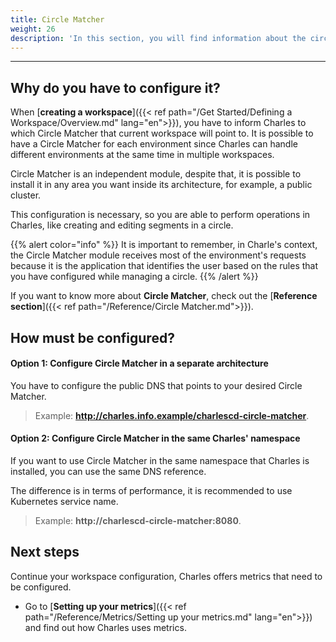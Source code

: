 ```yaml
---
title: Circle Matcher
weight: 26
description: 'In this section, you will find information about the circle matcher.'
---
```


---

## **Why do you have to configure it?**

When [**creating a workspace**]({{< ref path="/Get Started/Defining a Workspace/Overview.md" lang="en">}}), you have to inform Charles to which Circle Matcher that current workspace will point to. It is possible to have a Circle Matcher for each environment since Charles can handle different environments at the same time in multiple workspaces.

Circle Matcher is an independent module, despite that, it is possible to install it in any area you want inside its architecture, for example, a public cluster.

This configuration is necessary, so you are able to perform operations in Charles, like creating and editing segments in a circle.

{{% alert color="info" %}}
It is important to remember, in Charle's context, the Circle Matcher module receives most of the environment's requests because it is the application that identifies the user based on the rules that you have configured while managing a circle.
{{% /alert %}}

If you want to know more about **Circle Matcher**, check out the [**Reference section**]({{< ref path="/Reference/Circle Matcher.md">}}). 

## **How must be configured?**

#### **Option 1: Configure Circle Matcher in a separate architecture**

You have to configure the public DNS that points to your desired Circle Matcher.

> Example: **http://charles.info.example/charlescd-circle-matcher**.



#### **Option 2: Configure Circle Matcher in the same Charles' namespace**  

If you want to use Circle Matcher in the same namespace that Charles is installed, you can use the same DNS reference.

The difference is in terms of performance, it is recommended to use Kubernetes service name.

> Example: **http://charlescd-circle-matcher:8080**.

## Next steps

Continue your workspace configuration, Charles offers metrics that need to be configured. 
- Go to [**Setting up your metrics**]({{< ref path="/Reference/Metrics/Setting up your metrics.md" lang="en">}}) and find out how Charles uses metrics.